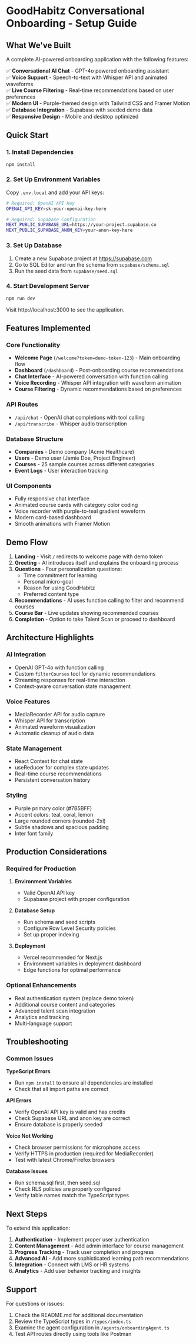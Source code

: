 # GoodHabitz Conversational Onboarding - Setup Guide

## What We've Built

A complete AI-powered onboarding application with the following features:

✅ **Conversational AI Chat** - GPT-4o powered onboarding assistant  
✅ **Voice Support** - Speech-to-text with Whisper API and animated waveforms  
✅ **Live Course Filtering** - Real-time recommendations based on user preferences  
✅ **Modern UI** - Purple-themed design with Tailwind CSS and Framer Motion  
✅ **Database Integration** - Supabase with seeded demo data  
✅ **Responsive Design** - Mobile and desktop optimized  

## Quick Start

### 1. Install Dependencies
```bash
npm install
```

### 2. Set Up Environment Variables
Copy `.env.local` and add your API keys:

```bash
# Required: OpenAI API Key
OPENAI_API_KEY=sk-your-openai-key-here

# Required: Supabase Configuration
NEXT_PUBLIC_SUPABASE_URL=https://your-project.supabase.co
NEXT_PUBLIC_SUPABASE_ANON_KEY=your-anon-key-here
```

### 3. Set Up Database
1. Create a new Supabase project at https://supabase.com
2. Go to SQL Editor and run the schema from `supabase/schema.sql`
3. Run the seed data from `supabase/seed.sql`

### 4. Start Development Server
```bash
npm run dev
```

Visit http://localhost:3000 to see the application.

## Features Implemented

### Core Functionality
- **Welcome Page** (`/welcome?token=demo-token-123`) - Main onboarding flow
- **Dashboard** (`/dashboard`) - Post-onboarding course recommendations
- **Chat Interface** - AI-powered conversation with function calling
- **Voice Recording** - Whisper API integration with waveform animation
- **Course Filtering** - Dynamic recommendations based on preferences

### API Routes
- `/api/chat` - OpenAI chat completions with tool calling
- `/api/transcribe` - Whisper audio transcription

### Database Structure
- **Companies** - Demo company (Acme Healthcare)
- **Users** - Demo user (Jamie Doe, Project Engineer)
- **Courses** - 25 sample courses across different categories
- **Event Logs** - User interaction tracking

### UI Components
- Fully responsive chat interface
- Animated course cards with category color coding
- Voice recorder with purple-to-teal gradient waveform
- Modern card-based dashboard
- Smooth animations with Framer Motion

## Demo Flow

1. **Landing** - Visit `/` redirects to welcome page with demo token
2. **Greeting** - AI introduces itself and explains the onboarding process
3. **Questions** - Four personalization questions:
   - Time commitment for learning
   - Personal micro-goal
   - Reason for using GoodHabitz
   - Preferred content type
4. **Recommendations** - AI uses function calling to filter and recommend courses
5. **Course Bar** - Live updates showing recommended courses
6. **Completion** - Option to take Talent Scan or proceed to dashboard

## Architecture Highlights

### AI Integration
- OpenAI GPT-4o with function calling
- Custom `filterCourses` tool for dynamic recommendations
- Streaming responses for real-time interaction
- Context-aware conversation state management

### Voice Features
- MediaRecorder API for audio capture
- Whisper API for transcription
- Animated waveform visualization
- Automatic cleanup of audio data

### State Management
- React Context for chat state
- useReducer for complex state updates
- Real-time course recommendations
- Persistent conversation history

### Styling
- Purple primary color (#7B5BFF)
- Accent colors: teal, coral, lemon
- Large rounded corners (rounded-2xl)
- Subtle shadows and spacious padding
- Inter font family

## Production Considerations

### Required for Production
1. **Environment Variables**
   - Valid OpenAI API key
   - Supabase project with proper configuration
   
2. **Database Setup**
   - Run schema and seed scripts
   - Configure Row Level Security policies
   - Set up proper indexing

3. **Deployment**
   - Vercel recommended for Next.js
   - Environment variables in deployment dashboard
   - Edge functions for optimal performance

### Optional Enhancements
- Real authentication system (replace demo token)
- Additional course content and categories
- Advanced talent scan integration
- Analytics and tracking
- Multi-language support

## Troubleshooting

### Common Issues

**TypeScript Errors**
- Run `npm install` to ensure all dependencies are installed
- Check that all import paths are correct

**API Errors**
- Verify OpenAI API key is valid and has credits
- Check Supabase URL and anon key are correct
- Ensure database is properly seeded

**Voice Not Working**
- Check browser permissions for microphone access
- Verify HTTPS in production (required for MediaRecorder)
- Test with latest Chrome/Firefox browsers

**Database Issues**
- Run schema.sql first, then seed.sql
- Check RLS policies are properly configured
- Verify table names match the TypeScript types

## Next Steps

To extend this application:

1. **Authentication** - Implement proper user authentication
2. **Content Management** - Add admin interface for course management
3. **Progress Tracking** - Track user completion and progress
4. **Advanced AI** - Add more sophisticated learning path recommendations
5. **Integration** - Connect with LMS or HR systems
6. **Analytics** - Add user behavior tracking and insights

## Support

For questions or issues:
1. Check the README.md for additional documentation
2. Review the TypeScript types in `/types/index.ts`
3. Examine the agent configuration in `/agents/onboardingAgent.ts`
4. Test API routes directly using tools like Postman 